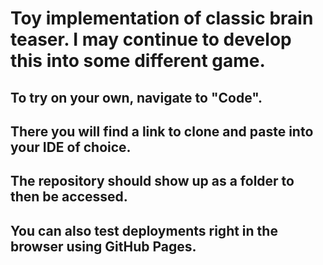 
# Toy implementation of classic brain teaser. I may continue to develop this into some different game.
## To try on your own, navigate to "Code". 
## There you will find a link to clone and paste into your IDE of choice. 
## The repository should show up as a folder to then be accessed.
## You can also test deployments right in the browser using GitHub Pages. 

